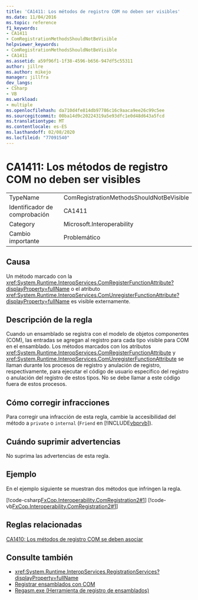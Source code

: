 ```yaml
---
title: 'CA1411: Los métodos de registro COM no deben ser visibles'
ms.date: 11/04/2016
ms.topic: reference
f1_keywords:
- CA1411
- ComRegistrationMethodsShouldNotBeVisible
helpviewer_keywords:
- ComRegistrationMethodsShouldNotBeVisible
- CA1411
ms.assetid: a59f96f1-1f38-4596-b656-947df5c55311
author: jillre
ms.author: mikejo
manager: jillfra
dev_langs:
- CSharp
- VB
ms.workload:
- multiple
ms.openlocfilehash: da710d4fe814db97786c16c9aaca9ee26c99c5ee
ms.sourcegitcommit: 00ba14d9c20224319a5e93dfc1e0d48d643a5fcd
ms.translationtype: MT
ms.contentlocale: es-ES
ms.lasthandoff: 02/08/2020
ms.locfileid: "77091540"
---
```

# <a name="ca1411-com-registration-methods-should-not-be-visible"></a>CA1411: Los métodos de registro COM no deben ser visibles

|||
|-|-|
|TypeName|ComRegistrationMethodsShouldNotBeVisible|
|Identificador de comprobación|CA1411|
|Category|Microsoft.Interoperability|
|Cambio importante|Problemático|

## <a name="cause"></a>Causa

Un método marcado con la <xref:System.Runtime.InteropServices.ComRegisterFunctionAttribute?displayProperty=fullName> o el atributo <xref:System.Runtime.InteropServices.ComUnregisterFunctionAttribute?displayProperty=fullName> es visible externamente.

## <a name="rule-description"></a>Descripción de la regla
Cuando un ensamblado se registra con el modelo de objetos componentes (COM), las entradas se agregan al registro para cada tipo visible para COM en el ensamblado. Los métodos marcados con los atributos <xref:System.Runtime.InteropServices.ComRegisterFunctionAttribute> y <xref:System.Runtime.InteropServices.ComUnregisterFunctionAttribute> se llaman durante los procesos de registro y anulación de registro, respectivamente, para ejecutar el código de usuario específico del registro o anulación del registro de estos tipos. No se debe llamar a este código fuera de estos procesos.

## <a name="how-to-fix-violations"></a>Cómo corregir infracciones
Para corregir una infracción de esta regla, cambie la accesibilidad del método a `private` o `internal` (`Friend` en [!INCLUDE[vbprvb](../code-quality/includes/vbprvb_md.md)]).

## <a name="when-to-suppress-warnings"></a>Cuándo suprimir advertencias
No suprima las advertencias de esta regla.

## <a name="example"></a>Ejemplo
En el ejemplo siguiente se muestran dos métodos que infringen la regla.

[!code-csharp[FxCop.Interoperability.ComRegistration2#1](../code-quality/codesnippet/CSharp/ca1411-com-registration-methods-should-not-be-visible_1.cs)]
[!code-vb[FxCop.Interoperability.ComRegistration2#1](../code-quality/codesnippet/VisualBasic/ca1411-com-registration-methods-should-not-be-visible_1.vb)]

## <a name="related-rules"></a>Reglas relacionadas
[CA1410: Los métodos de registro COM se deben asociar](../code-quality/ca1410.md)

## <a name="see-also"></a>Consulte también

- <xref:System.Runtime.InteropServices.RegistrationServices?displayProperty=fullName>
- [Registrar ensamblados con COM](/dotnet/framework/interop/registering-assemblies-with-com)
- [Regasm.exe (Herramienta de registro de ensamblados)](/dotnet/framework/tools/regasm-exe-assembly-registration-tool)
